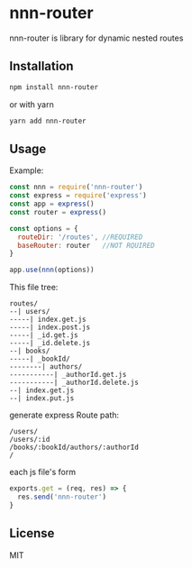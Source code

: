 # nnn-router

nnn-router is library for dynamic nested routes

## Installation

```sh
npm install nnn-router
```
or with yarn
```sh
yarn add nnn-router
```

## Usage

Example:
```js
const nnn = require('nnn-router')
const express = require('express')
const app = express()
const router = express()

const options = {
  routeDir: '/routes', //REQUIRED
  baseRouter: router   //NOT RQUIRED
}

app.use(nnn(options))
```

This file tree:
```
routes/
--| users/
-----| index.get.js
-----| index.post.js
-----| _id.get.js
-----| _id.delete.js
--| books/
-----| _bookId/
--------| authors/
-----------| _authorId.get.js
-----------| _authorId.delete.js
--| index.get.js
--| index.put.js
```

generate express Route path:
```
/users/
/users/:id
/books/:bookId/authors/:authorId
/
```
each js file's form

```js
exports.get = (req, res) => {
  res.send('nnn-router')
}
```

## License
MIT